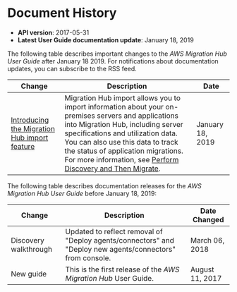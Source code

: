 # Document History<a name="document-history"></a>
+ **API version**: 2017\-05\-31
+ **Latest User Guide documentation update**: January 18, 2019

The following table describes important changes to the *AWS Migration Hub User Guide* after January 18 2019\. For notifications about documentation updates, you can subscribe to the RSS feed\.

| Change | Description | Date | 
| --- |--- |--- |
| [Introducing the Migration Hub import feature](#document-history) | Migration Hub import allows you to import information about your on\-premises servers and applications into Migration Hub, including server specifications and utilization data\. You can also use this data to track the status of application migrations\. For more information, see [Perform Discovery and Then Migrate](https://docs.aws.amazon.com/migrationhub/latest/ug/gs-new-user-discovery.html)\. | January 18, 2019 | 

The following table describes documentation releases for the *AWS Migration Hub User Guide* before January 18, 2019:


| Change | Description | Date Changed | 
| --- | --- | --- | 
|  Discovery walkthrough  |  Updated to reflect removal of "Deploy agents/connectors" and "Deploy new agents/connectors" from console\.  |  March 06, 2018  | 
|  New guide  |  This is the first release of the *AWS Migration Hub* User Guide\.  |  August 11, 2017  | 